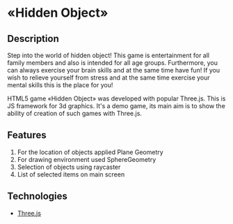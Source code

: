 
«Hidden Object»
====================================================
Description
--------
Step into the world of hidden object! This game is entertainment for all family members and also is  intended for all age groups. Furthermore, you can always exercise your brain skills and at the same time have fun! If you wish to relieve yourself from stress and at the same time exercise your mental skills this is the place for you!

HTML5 game «Hidden Object» was developed with popular  Three.js.  This is JS framework for 3d graphics. It's a demo game, its main aim is to show the ability of creation of such games with Three.js. 

Features
--------

1. For the location of objects applied Plane Geometry
2. For drawing environment used SphereGeometry
3. Selection of objects using raycaster
4. List of selected items on main screen

Technologies
------------

* [Three.js](https://threejs.org/)
